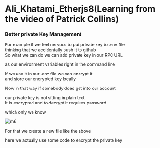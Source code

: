 # Ali_Khatami_Etherjs8(Learning from the video of Patrick Collins)

### Better private Key Management

For example if we feel nervous to put private key to .env file <br>
thinking that we accidentally push it to github <br>
So what we can do we can add private key in our RPC URL <br>

as our environment variables right in the command line <br>

If we use it in our .env file we can encrypt it  <br>
 and store our encrypted key locally <br>

 Now in that way if somebody does get into our account <br>

 our private key is not sitting in plain text <br>
 It is encrypted and to decrypt it requires password <br>

 which only we know <br>

 ![m6](https://github.com/C191068/Ali_Khatami_EtherJs8/assets/89090776/e9b27549-28c1-4ef7-a9b1-0c093fe2a4ea)

For that we create a new file like the above <br>

here we actually use some code to encrypt the private key <br>




 


 






